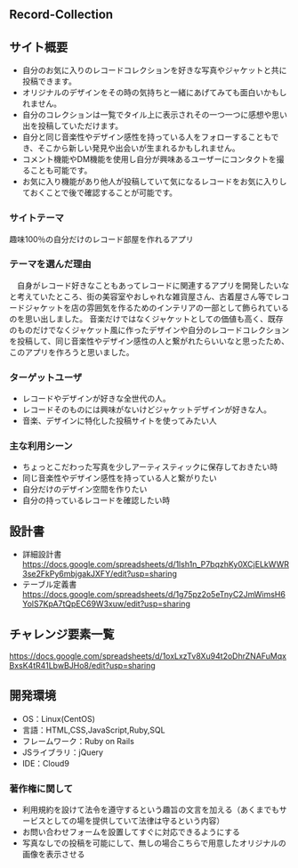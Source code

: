 ## Record-Collection

## サイト概要
- 自分のお気に入りのレコードコレクションを好きな写真やジャケットと共に投稿できます。
- オリジナルのデザインをその時の気持ちと一緒にあげてみても面白いかもしれません。
- 自分のコレクションは一覧でタイル上に表示されその一つ一つに感想や思い出を投稿していただけます。
- 自分と同じ音楽性やデザイン感性を持っている人をフォローすることもでき、そこから新しい発見や出会いが生まれるかもしれません。
- コメント機能やDM機能を使用し自分が興味あるユーザーにコンタクトを撮ることも可能です。
- お気に入り機能があり他人が投稿していて気になるレコードをお気に入りしておくことで後で確認することが可能です。


### サイトテーマ
趣味100％の自分だけのレコード部屋を作れるアプリ

### テーマを選んだ理由
　自身がレコード好きなこともあってレコードに関連するアプリを開発したいなと考えていたところ、街の美容室やおしゃれな雑貨屋さん、古着屋さん等でレコードジャケットを店の雰囲気を作るためのインテリアの一部として飾られているのを思い出しました。
音楽だけではなくジャケットとしての価値も高く、既存のものだけでなくジャケット風に作ったデザインや自分のレコードコレクションを投稿して、同じ音楽性やデザイン感性の人と繋がれたらいいなと思ったため、このアプリを作ろうと思いました。

### ターゲットユーザ
- レコードやデザインが好きな全世代の人。
- レコードそのものには興味がないけどジャケットデザインが好きな人。
- 音楽、デザインに特化した投稿サイトを使ってみたい人

### 主な利用シーン
- ちょっとこだわった写真を少しアーティスティックに保存しておきたい時
- 同じ音楽性やデザイン感性を持っている人と繋がりたい
- 自分だけのデザイン空間を作りたい
- 自分の持っているレコードを確認したい時

## 設計書
- 詳細設計書
https://docs.google.com/spreadsheets/d/1lsh1n_P7bqzhKy0XCjELkWWR3se2FkPy6mbjgakJXFY/edit?usp=sharing
- テーブル定義書
https://docs.google.com/spreadsheets/d/1g75pz2o5eTnyC2JmWimsH6YolS7KpA7tQpEC69W3xuw/edit?usp=sharing

## チャレンジ要素一覧
https://docs.google.com/spreadsheets/d/1oxLxzTv8Xu94t2oDhrZNAFuMqxBxsK4tR41LbwBJHo8/edit?usp=sharing

## 開発環境
- OS：Linux(CentOS)
- 言語：HTML,CSS,JavaScript,Ruby,SQL
- フレームワーク：Ruby on Rails
- JSライブラリ：jQuery
- IDE：Cloud9

### 著作権に関して
- 利用規約を設けて法令を遵守するという趣旨の文言を加える（あくまでもサービスとしての場を提供していて法律は守るという内容）
- お問い合わせフォームを設置してすぐに対応できるようにする
- 写真なしでの投稿を可能にして、無しの場合こちらで用意したオリジナルの画像を表示させる
